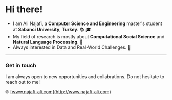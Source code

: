 # Hi there!

- I am Ali Najafi, a **Computer Science and Engineering** master's student at **Sabanci University**, **Turkey**. 📚 🎓 <br>
- My field of research is mostly about **Computational Social Science** and **Natural Language Processing**. 🎯 <br>
- Always interested in Data and Real-World Challenges. 🤗


<!---
 

---
<h4> Now I'm listening... 🎧</h4> 

[![Spotify](https://spotify-now-playing-rr1i.vercel.app/api/spotify)](https://open.spotify.com/user/3157fy4ugjlzfy75hdazapbgh7li)
-->
---
### Get in touch 
I am always open to new opportunities and collabrations. Do not hesitate to reach out to me!

🌐 [www.najafi-ali.com](http://www.najafi-ali.com)
 
